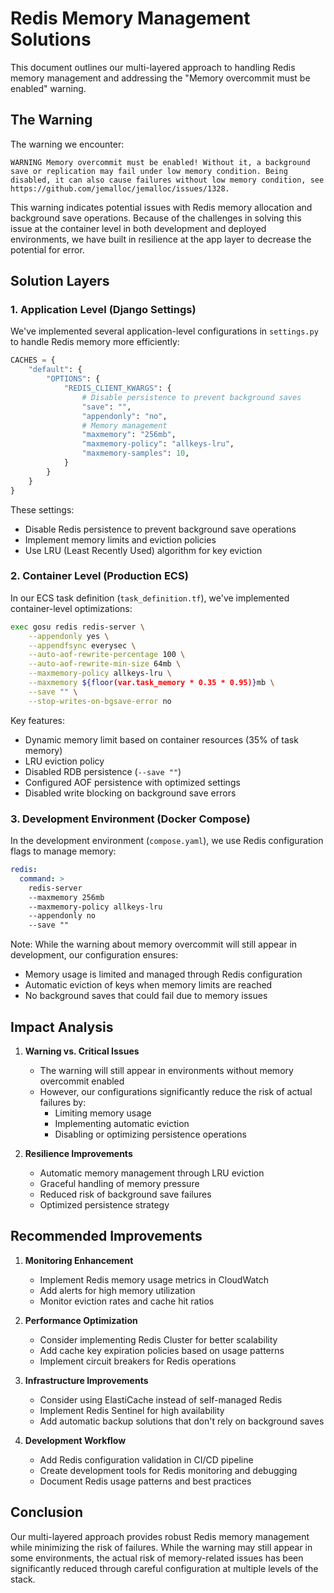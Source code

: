 # Redis Memory Management Solutions

This document outlines our multi-layered approach to handling Redis memory management and addressing the "Memory overcommit must be enabled" warning.

## The Warning

The warning we encounter:
```
WARNING Memory overcommit must be enabled! Without it, a background save or replication may fail under low memory condition. Being disabled, it can also cause failures without low memory condition, see https://github.com/jemalloc/jemalloc/issues/1328.
```

This warning indicates potential issues with Redis memory allocation and background save operations. Because of the challenges in solving this issue at the container level in both development and deployed environments, we have built in resilience at the app layer to decrease the potential for error.

## Solution Layers

### 1. Application Level (Django Settings)

We've implemented several application-level configurations in `settings.py` to handle Redis memory more efficiently:

```python
CACHES = {
    "default": {
        "OPTIONS": {
            "REDIS_CLIENT_KWARGS": {
                # Disable persistence to prevent background saves
                "save": "",
                "appendonly": "no",
                # Memory management
                "maxmemory": "256mb",
                "maxmemory-policy": "allkeys-lru",
                "maxmemory-samples": 10,
            }
        }
    }
}
```

These settings:
- Disable Redis persistence to prevent background save operations
- Implement memory limits and eviction policies
- Use LRU (Least Recently Used) algorithm for key eviction

### 2. Container Level (Production ECS)

In our ECS task definition (`task_definition.tf`), we've implemented container-level optimizations:

```bash
exec gosu redis redis-server \
    --appendonly yes \
    --appendfsync everysec \
    --auto-aof-rewrite-percentage 100 \
    --auto-aof-rewrite-min-size 64mb \
    --maxmemory-policy allkeys-lru \
    --maxmemory ${floor(var.task_memory * 0.35 * 0.95)}mb \
    --save "" \
    --stop-writes-on-bgsave-error no
```

Key features:
- Dynamic memory limit based on container resources (35% of task memory)
- LRU eviction policy
- Disabled RDB persistence (`--save ""`)
- Configured AOF persistence with optimized settings
- Disabled write blocking on background save errors

### 3. Development Environment (Docker Compose)

In the development environment (`compose.yaml`), we use Redis configuration flags to manage memory:

```yaml
redis:
  command: >
    redis-server
    --maxmemory 256mb
    --maxmemory-policy allkeys-lru
    --appendonly no
    --save ""
```

Note: While the warning about memory overcommit will still appear in development, our configuration ensures:
- Memory usage is limited and managed through Redis configuration
- Automatic eviction of keys when memory limits are reached
- No background saves that could fail due to memory issues

## Impact Analysis

1. **Warning vs. Critical Issues**
   - The warning will still appear in environments without memory overcommit enabled
   - However, our configurations significantly reduce the risk of actual failures by:
     - Limiting memory usage
     - Implementing automatic eviction
     - Disabling or optimizing persistence operations

2. **Resilience Improvements**
   - Automatic memory management through LRU eviction
   - Graceful handling of memory pressure
   - Reduced risk of background save failures
   - Optimized persistence strategy

## Recommended Improvements

1. **Monitoring Enhancement**
   - Implement Redis memory usage metrics in CloudWatch
   - Add alerts for high memory utilization
   - Monitor eviction rates and cache hit ratios

2. **Performance Optimization**
   - Consider implementing Redis Cluster for better scalability
   - Add cache key expiration policies based on usage patterns
   - Implement circuit breakers for Redis operations

3. **Infrastructure Improvements**
   - Consider using ElastiCache instead of self-managed Redis
   - Implement Redis Sentinel for high availability
   - Add automatic backup solutions that don't rely on background saves

4. **Development Workflow**
   - Add Redis configuration validation in CI/CD pipeline
   - Create development tools for Redis monitoring and debugging
   - Document Redis usage patterns and best practices

## Conclusion

Our multi-layered approach provides robust Redis memory management while minimizing the risk of failures. While the warning may still appear in some environments, the actual risk of memory-related issues has been significantly reduced through careful configuration at multiple levels of the stack.

